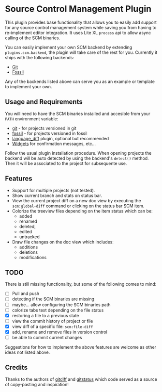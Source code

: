 # Source Control Management Plugin

This plugin provides base functionality that allows you to easily add support
for any source control management system while saving you from having to
re-implement editor integration. It uses Lite XL `process` api to allow
async calling of the SCM binaries.

You can easily implement your own SCM backend by extending `plugins.scm.backend`,
the plugin will take care of the rest for you. Currently it ships with the
following backends:

* [Git](backend/git.lua)
* [Fossil](backend/fossil.lua)

Any of the backends listed above can serve you as an example or template to
implement your own.

## Usage and Requirements

You will need to have the SCM binaries installed and accesible from
your `PATH` environment variable:

* [git](https://git-scm.com/) - for projects versioned in git
* [fossil](https://www.fossil-scm.org/) - for projects versioned in fossil
* [language_diff](https://github.com/lite-xl/lite-xl-plugins/blob/master/plugins/language_diff.lua) plugin, optional but recommended
* [Widgets](https://github.com/lite-xl/lite-xl-widgets) for confirmation messages, etc...

Follow the usual plugin installation procedure. When opening projects the
backend will be auto detected by using the backend's `detect()` method. Then
it will be associated to the project for subsequente use.

## Features

* Support for multiple projects (not tested).
* Show current branch and stats on status bar.
* View the current project diff on a new doc view by executing the
  `scm:global-diff` command or clicking on the status bar SCM item.
* Colorize the treeview files depending on the item status which can be:
  - added
  - renamed
  - deleted,
  - edited
  - untracked
* Draw file changes on the doc view which includes:
  - additions
  - deletions
  - modifications

## TODO

There is still missing functionality, but some of the following comes to mind:

- [ ] Pull and push
- [ ] detecting if the SCM binaries are missing
- [ ] maybe... allow configuring the SCM binaries path
- [ ] colorize tabs text depending on the file status
- [x] restoring a file to a previous state
- [ ] view the commit history of project or file
- [x] view diff of a specific file: `scm:file-diff`
- [x] add, rename and remove files in version control
- [ ] be able to commit current changes

Suggestions for how to implement the above features are welcome as other ideas
not listed above.

## Credits

Thanks to the authors of [gitdiff](https://github.com/vincens2005/lite-xl-gitdiff-highlight)
and [gitstatus](https://github.com/lite-xl/lite-xl-plugins/blob/master/plugins/gitstatus.lua)
which code served as a source of copy-pasting and inspiration!
